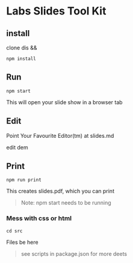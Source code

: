 # Labs Slides Tool Kit

## install

clone dis &&

```
npm install
```

## Run

```
npm start
```

This will open your slide show in a browser tab


## Edit

Point Your Favourite Editor(tm) at slides.md

edit dem

## Print
```
npm run print
```
This creates slides.pdf, which you can print
> Note: npm start needs to be running

### Mess with css or html
```
cd src
```
Files be here

> see scripts in package.json for more deets
